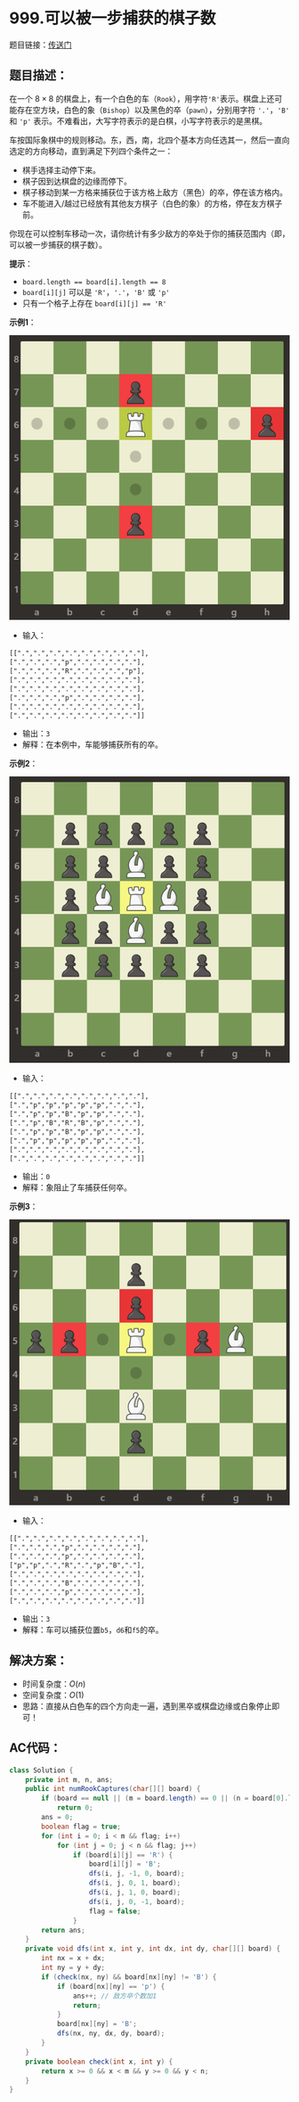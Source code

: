 # 999.可以被一步捕获的棋子数
题目链接：[传送门](https://leetcode-cn.com/problems/available-captures-for-rook/)

## 题目描述：
在一个 $8 \times 8$ 的棋盘上，有一个白色的车（`Rook`），用字符`'R'`表示。棋盘上还可能存在空方块，白色的象（`Bishop`）以及黑色的卒（`pawn`），分别用字符 `'.'`，`'B'` 和 `'p'` 表示。不难看出，大写字符表示的是白棋，小写字符表示的是黑棋。

车按国际象棋中的规则移动。东，西，南，北四个基本方向任选其一，然后一直向选定的方向移动，直到满足下列四个条件之一：
- 棋手选择主动停下来。
- 棋子因到达棋盘的边缘而停下。
- 棋子移动到某一方格来捕获位于该方格上敌方（黑色）的卒，停在该方格内。
- 车不能进入/越过已经放有其他友方棋子（白色的象）的方格，停在友方棋子前。

你现在可以控制车移动一次，请你统计有多少敌方的卒处于你的捕获范围内（即，可以被一步捕获的棋子数）。

**提示**：

- `board.length == board[i].length == 8`
- `board[i][j]` 可以是 `'R'`，`'.'`，`'B'` 或 `'p'`
- 只有一个格子上存在 `board[i][j] == 'R'`

**示例1**：

![](../_media/999_example_1_improved.png)

- 输入：

```
[[".",".",".",".",".",".",".","."],
[".",".",".","p",".",".",".","."],
[".",".",".","R",".",".",".","p"],
[".",".",".",".",".",".",".","."],
[".",".",".",".",".",".",".","."],
[".",".",".","p",".",".",".","."],
[".",".",".",".",".",".",".","."],
[".",".",".",".",".",".",".","."]]
```

- 输出：`3`
- 解释：在本例中，车能够捕获所有的卒。

**示例2**：

![](../_media/999_example_2_improved.png)

- 输入：

```
[[".",".",".",".",".",".",".","."],
[".","p","p","p","p","p",".","."],
[".","p","p","B","p","p",".","."],
[".","p","B","R","B","p",".","."],
[".","p","p","B","p","p",".","."],
[".","p","p","p","p","p",".","."],
[".",".",".",".",".",".",".","."],
[".",".",".",".",".",".",".","."]]
```

- 输出：`0`
- 解释：象阻止了车捕获任何卒。

**示例3**：

![](../_media/999_example_3_improved.png)

- 输入：

```
[[".",".",".",".",".",".",".","."],
[".",".",".","p",".",".",".","."],
[".",".",".","p",".",".",".","."],
["p","p",".","R",".","p","B","."],
[".",".",".",".",".",".",".","."],
[".",".",".","B",".",".",".","."],
[".",".",".","p",".",".",".","."],
[".",".",".",".",".",".",".","."]]
```

- 输出：`3`
- 解释：车可以捕获位置`b5`，`d6`和`f5`的卒。

## 解决方案：
- 时间复杂度：$O(n)$
- 空间复杂度：$O(1)$
- 思路：直接从白色车的四个方向走一遍，遇到黑卒或棋盘边缘或白象停止即可！

## AC代码：
```java
class Solution {
	private int m, n, ans;
	public int numRookCaptures(char[][] board) {
		if (board == null || (m = board.length) == 0 || (n = board[0].length) == 0)
			return 0;
		ans = 0;
		boolean flag = true;
		for (int i = 0; i < m && flag; i++)
			for (int j = 0; j < n && flag; j++)
				if (board[i][j] == 'R') {
					board[i][j] = 'B';
					dfs(i, j, -1, 0, board);
					dfs(i, j, 0, 1, board);
					dfs(i, j, 1, 0, board);
					dfs(i, j, 0, -1, board);
					flag = false;
				}
		return ans;
	}
	private void dfs(int x, int y, int dx, int dy, char[][] board) {
		int nx = x + dx;
		int ny = y + dy;
		if (check(nx, ny) && board[nx][ny] != 'B') {
			if (board[nx][ny] == 'p') {
				ans++; // 敌方卒个数加1
				return;
			}
			board[nx][ny] = 'B';
			dfs(nx, ny, dx, dy, board);
		}
	}
	private boolean check(int x, int y) {
		return x >= 0 && x < m && y >= 0 && y < n;
	}
}
```